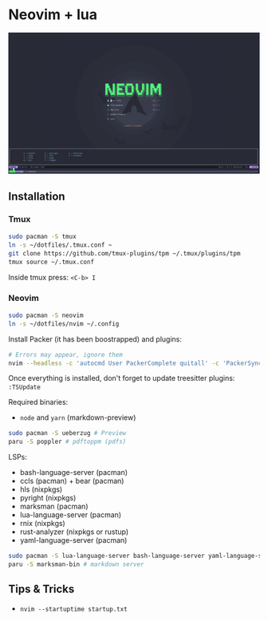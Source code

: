 # Neovim + lua

![screenshot](./doc/screenshot_18_oct_2022.png)

## Installation

### Tmux

```bash
sudo pacman -S tmux
ln -s ~/dotfiles/.tmux.conf ~
git clone https://github.com/tmux-plugins/tpm ~/.tmux/plugins/tpm
tmux source ~/.tmux.conf
```

Inside tmux press: `<C-b> I`

### Neovim

```bash
sudo pacman -S neovim
ln -s ~/dotfiles/nvim ~/.config
```

Install Packer (it has been boostrapped) and plugins:

```bash
# Errors may appear, ignore them
nvim --headless -c 'autocmd User PackerComplete quitall' -c 'PackerSync'
```

Once everything is installed, don't forget to update treesitter plugins: `:TSUpdate`

Required binaries:

- `node` and `yarn` (markdown-preview)

```bash
sudo pacman -S ueberzug # Preview
paru -S poppler # pdftoppm (pdfs)
```

LSPs:

- bash-language-server (pacman)
- ccls (pacman) + bear (pacman)
- hls (nixpkgs)
- pyright (nixpkgs)
- marksman (pacman)
- lua-language-server (pacman)
- rnix (nixpkgs)
- rust-analyzer (nixpkgs or rustup)
- yaml-language-server (pacman)

```bash
sudo pacman -S lua-language-server bash-language-server yaml-language-server ccls bear
paru -S marksman-bin # markdown server
```

## Tips & Tricks

- `nvim --startuptime startup.txt`

